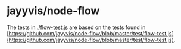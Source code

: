 # jayyvis/node-flow

The tests in [./flow-test.js](./flow-test.js) are based on the tests found in [https://github.com/jayyvis/node-flow/blob/master/test/flow-test.js](https://github.com/jayyvis/node-flow/blob/master/test/flow-test.js).
